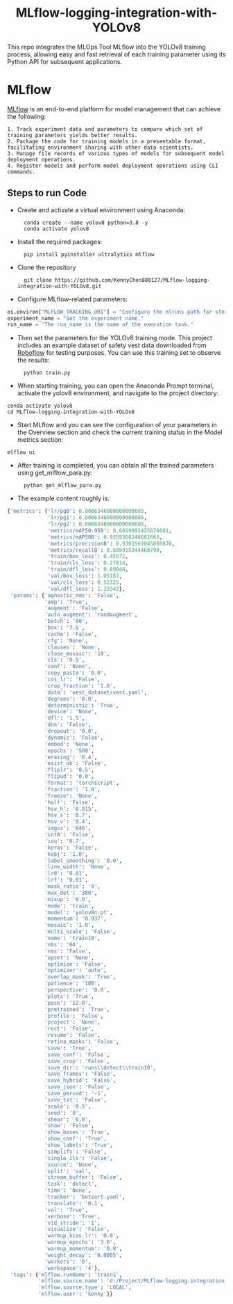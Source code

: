 <div align="center">
<h1>
<b>
MLflow-logging-integration-with-YOLOv8
</b>
</h1>
</div>

This repo integrates the MLOps Tool MLflow into the YOLOv8 training process, allowing easy and fast retrieval of each training parameter using its Python API for subsequent applications.
 
# MLflow
[MLflow](https://mlflow.org/)  is an end-to-end platform for model management that can achieve the following:

    1. Track experiment data and parameters to compare which set of training parameters yields better results.
    2. Package the code for training models in a presentable format, facilitating environment sharing with other data scientists.
    3. Manage file records of various types of models for subsequent model deployment operations.
    4. Register models and perform model deployment operations using CLI commands.
  
## Steps to run Code

* Create and activate a virtual environment using Anaconda:

        conda create --name yolov8 python=3.8 -y
        conda activate yolov8

* Install the required packages:

        pip install pyinstaller ultralytics mlflow

* Clone the repository

        git clone https://github.com/KennyChen880127/MLflow-logging-integration-with-YOLOv8.git

* Configure MLflow-related parameters:

```Python
os.environ["MLFLOW_TRACKING_URI"] = "Configure the mlruns path for storing data."
experiment_name = "Set the experiment name."
run_name = "The run_name is the name of the execution task."
```

* Then set the parameters for the YOLOv8 training mode. This project includes an example dataset of safety vest data downloaded from [Roboflow](https://drive.google.com/file/d/14ZI__51kQnuKs2eZLQV9Nn9ZXOuQvAL3/view?usp=drive_link) for testing purposes. You can use this training set to observe the results:

        python train.py

* When starting training, you can open the Anaconda Prompt terminal, activate the yolov8 environment, and navigate to the project directory:

```Shell
conda activate yolov8
cd MLflow-logging-integration-with-YOLOv8
```

* Start MLflow and you can see the configuration of your parameters in the Overview section and check the current training status in the Model metrics section:
```Shell
mlflow ui
```

* After training is completed, you can obtain all the trained parameters using get_mlflow_para.py:

        python get_mlflow_para.py

* The example content roughly is:
```python
{'metrics': {'lr/pg0': 0.0006346000000000005,
             'lr/pg1': 0.0006346000000000005,
             'lr/pg2': 0.0006346000000000005,
             'metrics/mAP50-95B': 0.6819091425676801,
             'metrics/mAP50B': 0.9359368246681663,
             'metrics/precisionB': 0.9301563045008876,
             'metrics/recallB': 0.889915344460799,
             'train/box_loss': 0.45572,
             'train/cls_loss': 0.27814,
             'train/dfl_loss': 0.89044,
             'val/box_loss': 1.05183,
             'val/cls_loss': 0.52325,
             'val/dfl_loss': 1.23342},
 'params': {'agnostic_nms': 'False',
            'amp': 'True',
            'augment': 'False',
            'auto_augment': 'randaugment',
            'batch': '80',
            'box': '7.5',
            'cache': 'False',
            'cfg': 'None',
            'classes': 'None',
            'close_mosaic': '10',
            'cls': '0.5',
            'conf': 'None',
            'copy_paste': '0.0',
            'cos_lr': 'False',
            'crop_fraction': '1.0',
            'data': 'vest_dataset/vest.yaml',
            'degrees': '0.0',
            'deterministic': 'True',
            'device': 'None',
            'dfl': '1.5',
            'dnn': 'False',
            'dropout': '0.0',
            'dynamic': 'False',
            'embed': 'None',
            'epochs': '500',
            'erasing': '0.4',
            'exist_ok': 'False',
            'fliplr': '0.5',
            'flipud': '0.0',
            'format': 'torchscript',
            'fraction': '1.0',
            'freeze': 'None',
            'half': 'False',
            'hsv_h': '0.015',
            'hsv_s': '0.7',
            'hsv_v': '0.4',
            'imgsz': '640',
            'int8': 'False',
            'iou': '0.7',
            'keras': 'False',
            'kobj': '1.0',
            'label_smoothing': '0.0',
            'line_width': 'None',
            'lr0': '0.01',
            'lrf': '0.01',
            'mask_ratio': '4',
            'max_det': '300',
            'mixup': '0.0',
            'mode': 'train',
            'model': 'yolov8n.pt',
            'momentum': '0.937',
            'mosaic': '1.0',
            'multi_scale': 'False',
            'name': 'train10',
            'nbs': '64',
            'nms': 'False',
            'opset': 'None',
            'optimize': 'False',
            'optimizer': 'auto',
            'overlap_mask': 'True',
            'patience': '100',
            'perspective': '0.0',
            'plots': 'True',
            'pose': '12.0',
            'pretrained': 'True',
            'profile': 'False',
            'project': 'None',
            'rect': 'False',
            'resume': 'False',
            'retina_masks': 'False',
            'save': 'True',
            'save_conf': 'False',
            'save_crop': 'False',
            'save_dir': 'runs\\detect\\train10',
            'save_frames': 'False',
            'save_hybrid': 'False',
            'save_json': 'False',
            'save_period': '-1',
            'save_txt': 'False',
            'scale': '0.5',
            'seed': '0',
            'shear': '0.0',
            'show': 'False',
            'show_boxes': 'True',
            'show_conf': 'True',
            'show_labels': 'True',
            'simplify': 'False',
            'single_cls': 'False',
            'source': 'None',
            'split': 'val',
            'stream_buffer': 'False',
            'task': 'detect',
            'time': 'None',
            'tracker': 'botsort.yaml',
            'translate': '0.1',
            'val': 'True',
            'verbose': 'True',
            'vid_stride': '1',
            'visualize': 'False',
            'warmup_bias_lr': '0.0',
            'warmup_epochs': '3.0',
            'warmup_momentum': '0.8',
            'weight_decay': '0.0005',
            'workers': '0',
            'workspace': '4'},
 'tags': {'mlflow.runName': 'train1',
          'mlflow.source.name': 'd:/Project/MLflow-logging-integration-with-YOLOv8/train.py',
          'mlflow.source.type': 'LOCAL',
          'mlflow.user': 'kenny'}}
```